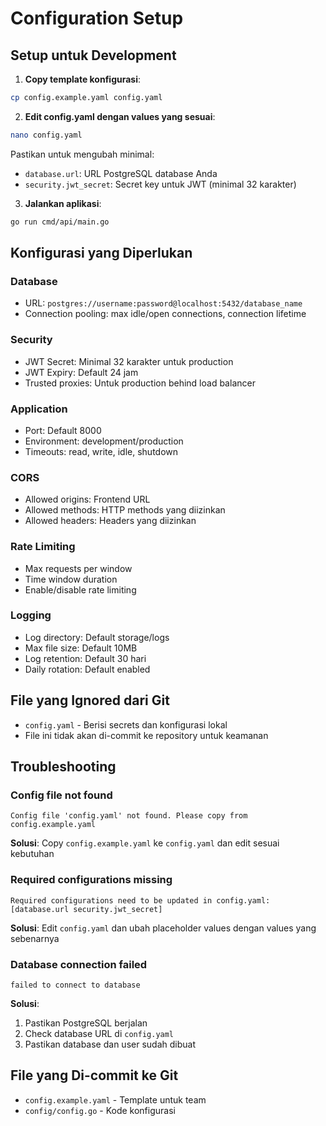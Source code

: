 # Configuration Setup

## Setup untuk Development

1. **Copy template konfigurasi**:

```bash
cp config.example.yaml config.yaml
```

2. **Edit config.yaml dengan values yang sesuai**:

```bash
nano config.yaml
```

Pastikan untuk mengubah minimal:

- `database.url`: URL PostgreSQL database Anda
- `security.jwt_secret`: Secret key untuk JWT (minimal 32 karakter)

3. **Jalankan aplikasi**:

```bash
go run cmd/api/main.go
```

## Konfigurasi yang Diperlukan

### Database

- URL: `postgres://username:password@localhost:5432/database_name`
- Connection pooling: max idle/open connections, connection lifetime

### Security

- JWT Secret: Minimal 32 karakter untuk production
- JWT Expiry: Default 24 jam
- Trusted proxies: Untuk production behind load balancer

### Application

- Port: Default 8000
- Environment: development/production
- Timeouts: read, write, idle, shutdown

### CORS

- Allowed origins: Frontend URL
- Allowed methods: HTTP methods yang diizinkan
- Allowed headers: Headers yang diizinkan

### Rate Limiting

- Max requests per window
- Time window duration
- Enable/disable rate limiting

### Logging

- Log directory: Default storage/logs
- Max file size: Default 10MB
- Log retention: Default 30 hari
- Daily rotation: Default enabled

## File yang Ignored dari Git

- `config.yaml` - Berisi secrets dan konfigurasi lokal
- File ini tidak akan di-commit ke repository untuk keamanan

## Troubleshooting

### Config file not found

```
Config file 'config.yaml' not found. Please copy from config.example.yaml
```

**Solusi**: Copy `config.example.yaml` ke `config.yaml` dan edit sesuai kebutuhan

### Required configurations missing

```
Required configurations need to be updated in config.yaml: [database.url security.jwt_secret]
```

**Solusi**: Edit `config.yaml` dan ubah placeholder values dengan values yang sebenarnya

### Database connection failed

```
failed to connect to database
```

**Solusi**:

1. Pastikan PostgreSQL berjalan
2. Check database URL di `config.yaml`
3. Pastikan database dan user sudah dibuat

## File yang Di-commit ke Git

- `config.example.yaml` - Template untuk team
- `config/config.go` - Kode konfigurasi
